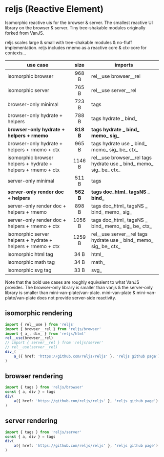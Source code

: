 # reljs (Reactive Element)

Isomorphic reactive uis for the browser & server.
The smallest reactive UI library on the browser & server.
Tiny tree-shakable modules originally forked from VanJS.

reljs scales large & small with tree-shakable modules & no-fluff implementation.
reljs includes rmemo as a reactive core & ctx-core for contexts...

| use case                                                     |   size    | imports                                                            |
|--------------------------------------------------------------|:---------:|--------------------------------------------------------------------|
| isomorphic browser                                           |  968 B   | rel__use browser__rel                                              |
| isomorphic server                                            |   765 B   | rel__use server__rel                                               |
| browser-only minimal                                         |   723 B   | tags                                                               |
| browser-only hydrate + helpers                               |   788 B   | tags hydrate _ bind_                                               |
| **browser-only hydrate + helpers + rmemo**                   | **818 B** | **tags hydrate _ bind_ memo_ sig_**                                |
| browser-only hydrate + helpers + rmemo + ctx                 |  965 B   | tags hydrate use _ bind_ memo_ sig_ be_ ctx_                       |
| isomorphic browser helpers + hydrate + helpers + rmemo + ctx |  1146 B   | rel__use browser__rel tags hydrate use _ bind_ memo_ sig_ be_ ctx_ |
| server-only minimal                                          |   511 B   | tags                                                               |
| **server-only render doc + helpers**                         | **562 B** | **tags doc_html_ tagsNS _ bind_**                                  |
| server-only render doc + helpers + rmemo                     |   898 B   | tags doc_html_ tagsNS _ bind_ memo_ sig_                           |
| server-only render doc + helpers + rmemo + ctx               |  1056 B   | tags doc_html_ tagsNS _ bind_ memo_ sig_ be_ ctx_                  |
| isomorphic server helpers + hydrate + helpers + rmemo + ctx  |  1259 B   | rel__use server__rel tags hydrate use _ bind_ memo_ sig_ be_ ctx_  |
| isomorphic html tag                                          |   34 B    | html_                                                              |
| isomorphic math tag                                          |   34 B    | math_                                                              |
| isomorphic svg tag                                           |   33 B    | svg_                                                               |

Note that the bold use cases are roughly equivalent to what VanJS provides. The browser-only library is smaller than
vanjs & the server-only library is smaller than mini-van-plate/van-plate. mini-van-plate & mini-van-plate/van-plate
does not provide server-side reactivity.

## isomorphic rendering

```ts
import { rel__use } from 'reljs'
import { browser__rel } from 'reljs/browser'
import { a_, div_ } from 'reljs/html'
rel__use(browser__rel)
// import { server__rel } from 'reljs/server'
// rel__use(server__rel)
div_(
	a_({ href: 'https://github.com/reljs/reljs' }, 'reljs github page')
)
```

## browser rendering

```ts
import { tags } from 'reljs/browser'
const { a, div } = tags
div(
	a({ href: 'https://github.com/reljs/reljs' }, 'reljs github page')
)
```

## server rendering

```ts
import { tags } from 'reljs/server'
const { a, div } = tags
div(
	a({ href: 'https://github.com/reljs/reljs' }, 'reljs github page')
)
```
